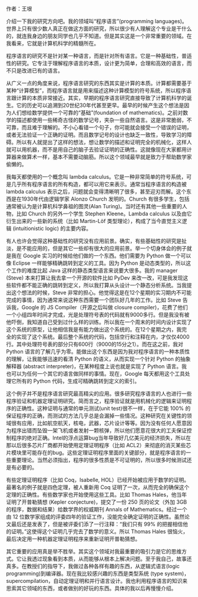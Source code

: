 作者：王垠

介绍一下我的研究方向吧。我的领域叫“程序语言”(programming languages)。世界上只有很少数人真正在做这方面的研究，所以很少有人理解这个专业是干什么的，就连我身边的朋友同学也几乎不知道。但是其实这是一个非常重要的领域。在我看来，它就是计算机科学的精髓所在。

程序语言的研究不是针对某一种语言，而是针对所有语言。它是一种基础性，普适性的研究。它专注于理解程序语言的本质，设计更为简单，合理和高效的语言，而不只是改进已有的语言。

从广义一点的角度来说，程序语言研究的东西其实是计算的本质。计算都需要基于某种“计算模型”，而程序语言就是用来描述这种计算模型的符号系统，所以程序语言跟计算的本质非常接近。其实，早期的程序语言研究直接导致了计算机科学的诞生。它的历史可以追溯到20世纪30年代甚至更早。最早的时候产生这个想法是因为人们想给数学提供一个可靠的“基础”(foundation of mathematics)。之前对数学的描述都使用一些稀奇古怪的数学记号，夹杂一些自然语言。这是非常脆弱，不可靠，而且难于理解的。不小心看错一个句子，你可能就会接受一个错误的证明，或者无法验证一个正确的证明。而且数学记号的设计也缺乏一致性，导致学习的障碍。所以有人就提出了这样的想法，想让数学的描述和证明完全的机械化，这样人就可以用机器，而不是用自己的脑子去验证证明的正确性。这就像现在大家都用计算器来做算术一样，基本不需要动脑筋。所以这个领域最早就是致力于帮助数学家偷懒的。

我每天都使用的一个概念叫 lambda calculus。它是一种非常简单的符号系统，可是几乎所有程序语言的所有构造，都可以用它来表示。通常当程序语言的构造被 lambda calculus 表示之后，问题就会变得清晰明了很多，甚至迎刃而解。这个东西是在1930年代由逻辑学家 Alonzo Church 发明的。Church 有很多学生，包括通常被认为是计算机科学鼻祖的图灵(Alan Turing)。当时还有其他一些重要的人物，比如 Church 的另外一个学生 Stephen Kleene。Lambda calculus 以及由它衍生出来的一些新的系统（比如 Martin-Löf 类型理论），构成了当今直觉主义逻辑 (intuitionistic logic) 的主要内容。

有人也许会觉得这种基础性的研究没有应用前景。确实，有些基础性的研究是扯淡，是不能应用的，但是其它一些却有很大的应用前景。举一个切身体会的例子就是我在 Google 实习的时候给他们做的一个东西。他们需要为 Python 做一个可以像 Eclipse 一样能够精确跳转到定义的工具。因为 Python 是动态类型的，所以这个工作的难度比起 Java 这样的静态类型语言来说要大很多。我的 manager (Steve) 本来打算让我去拿一个开源的软件比如 PyDev 来改一改，可是我发现这些软件都不能正确的跳转到定义，所以我打算从头设计一个静态分析系统。当我提出这个想法的时候，Steve 非常的担心。他觉得这是在12个星期的实习期内不可能完成的事情，因为通常来说这种东西需要一个团队好几年的工作。比如 Steve 告诉我，Google 的 JS Compiler（开源之后叫做 closure compiler)，花费了他们一个小组四年时间才完成，光是处理符号表的代码就有9000多行。但是我没有被他吓倒，我知道自己受到过什么样的训练。所以我在一个周末的时间内设计实现了这个系统的原型，让他相信我是有能力做出这个系统的。在12个星期之内，我完全的实现了这个系统。最后整个系统的代码，包括空行和注释在内，才仅仅4000行。其中处理符号表的部分只有600行（9000的15分之1）。而在这之前，我对 Python 语言的了解几乎为零。能做出这个东西是因为我对程序语言的一种本质性的理解，让我能够迅速的看清 Python 的语义，从而实现一个针对 Python 的抽象解释器 (abstract interpreter)，在某种程度上说也就是实现了 Python 语言。我也可以为任何一个其它的语言做同样的事情。现在，Google 每天都用这个工具处理它所有的 Python 代码，生成可精确跳转到定义的索引。

这个例子并不是程序语言研究最高精尖的应用。很多研究程序语言的人也进行一些程序验证和机器定理证明研究。简而言之，程序验证就是用机械化的逻辑来证明程序的正确性。这种证明与通常的单元测试(unit test)很不一样，在于它能 100% 的保证程序的正确，而测试的方法几乎总是会漏掉一些情况。这种研究在关键性的领域很有应用，比如航空航天，核电，武器，芯片设计等等。因为没有任何人愿意因为程序出错而坠毁一架飞机或者发射一颗核弹，所以他们愿意花很大的工夫保证控制程序的绝对正确。Intel的浮点运算bug当年导致好几亿美元的经济损失，所以在那以后很多芯片厂商都开始使用定理证明程序（比如 ACL2）来彻底的消灭某些芯片模块里可能存在的bug。这些定理证明程序里面的关键部分，就是程序语言的一些重要理论。当然必须指出，程序的很多性质是不可证明的，所以很多时候测试还是有必要的。

有些定理证明程序（比如 Coq，Isabelle, HOL）已经开始被应用于数学的证明。最著名的例子就是四色定理，被人重新用 Coq 证明了一次，从而完全的确保这个定理的正确性。有些数学家也开始使用这些工具。比如 Thomas Hales，他当年证明了开普勒猜想 (Kepler conjecture)，提交了一份 250 页的论文（外加 3GB 的程序，数据和结果）给数学界的权威期刊 Annals of Mathematics。经过一个由 12 位数学家组成的评委四年的验证工作，没能完全确定证明的正确性。虽然论文最后还是发表了，但是被评委们添了一行注释：“我们只有 99% 的把握相信他的证明。”这使得这个证明几乎完去了数学的意义。所以 Thomas Hales 很恼火，最后决定用一种机器定理证明程序来重新证明开普勒猜想。

其它重要的应用真是举不胜举。其实这个领域对我最重要的吸引力是它的思维方式。它让我透过现象看到本质，从而能够从根本上解决问题。至于我自己，故事还真多。在教授们的指导下，我做过各种各样有趣的东西，从逻辑式语言(logic programming)到编译器。现在我比较感兴趣的东西是类型系统 (type system)，supercompilation，自动定理证明和并行语言设计。我也利用程序语言的知识来思索其它领域的东西，或者做别的好玩的东西。具体的我以后再慢慢介绍。
